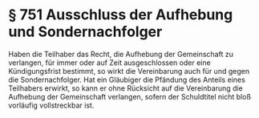 # § 751 Ausschluss der Aufhebung und Sondernachfolger
Haben die Teilhaber das Recht, die Aufhebung der Gemeinschaft zu verlangen, für immer oder auf Zeit ausgeschlossen oder eine Kündigungsfrist bestimmt, so wirkt die Vereinbarung auch für und gegen die Sondernachfolger. Hat ein Gläubiger die Pfändung des Anteils eines Teilhabers erwirkt, so kann er ohne Rücksicht auf die Vereinbarung die Aufhebung der Gemeinschaft verlangen, sofern der Schuldtitel nicht bloß vorläufig vollstreckbar ist.